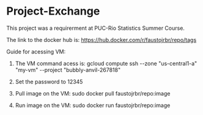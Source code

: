 # Project-Exchange


This project was a requirerment at PUC-Rio Statistics Summer Course. 

The link to the docker hub is: https://hub.docker.com/r/faustojrbr/repo/tags


Guide for acessing VM:

1) The VM command acess is:
gcloud compute ssh --zone "us-central1-a" "my-vm"  --project "bubbly-anvil-267818"

2) Set the password to 12345
3) Pull image on the VM: sudo docker pull faustojrbr/repo:image 
4) Run image on the VM: sudo docker run faustojrbr/repo:image




